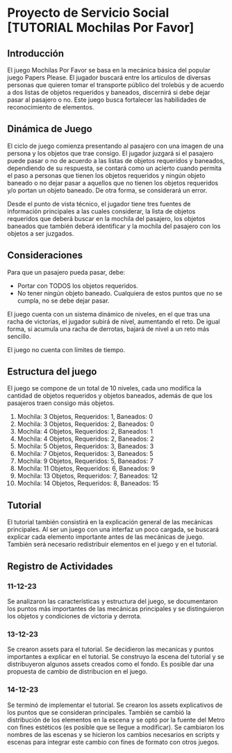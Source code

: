 # Proyecto de Servicio Social [TUTORIAL Mochilas Por Favor]

## Introducción
El juego Mochilas Por Favor se basa en la mecánica básica del popular juego Papers Please. El jugador buscará entre los artículos de diversas personas que quieren tomar el transporte público del trolebús y de acuerdo a dos listas de objetos requeridos y baneados, discernirá si debe dejar pasar al pasajero o no. Este juego busca fortalecer las habilidades de reconocimiento de elementos.

## Dinámica de Juego
El ciclo de juego comienza presentando al pasajero con una imagen de una persona y los objetos que trae consigo. El jugador juzgará si el pasajero puede pasar o no de acuerdo a las listas de objetos requeridos y baneados, dependiendo de su respuesta, se contará como un acierto cuando permita el paso a personas que tienen los objetos requeridos y ningún objeto baneado o no dejar pasar a aquellos que no tienen los objetos requeridos y/o portan un objeto baneado. De otra forma, se considerará un error.

Desde el punto de vista técnico, el jugador tiene tres fuentes de información principales a las cuales considerar, la lista de objetos requeridos que deberá buscar en la mochila del pasajero, los objetos baneados que también deberá identificar y la mochila del pasajero con los objetos a ser juzgados.

## Consideraciones
Para que un pasajero pueda pasar, debe:
* Portar con TODOS los objetos requeridos.
* No tener ningún objeto baneado.
Cualquiera de estos puntos que no se cumpla, no se debe dejar pasar.

El juego cuenta con un sistema dinámico de niveles, en el que tras una racha de victorias, el jugador subirá de nivel, aumentando el reto. De igual forma, si acumula una racha de derrotas, bajará de nivel a un reto más sencillo.

El juego no cuenta con límites de tiempo.

## Estructura del juego
El juego se compone de un total de 10 niveles, cada uno modifica la cantidad de objetos requeridos y objetos baneados, además de que los pasajeros traen consigo más objetos.

1. Mochila: 3 Objetos, Requeridos: 1, Baneados: 0
2. Mochila: 3 Objetos, Requeridos: 2, Baneados: 0
3. Mochila: 4 Objetos, Requeridos: 2, Baneados: 1
4. Mochila: 4 Objetos, Requeridos: 2, Baneados: 2
5. Mochila: 5 Objetos, Requeridos: 3, Baneados: 3
6. Mochila: 7 Objetos, Requeridos: 3, Baneados: 5
7. Mochila: 9 Objetos, Requeridos: 5, Baneados: 7
8. Mochila: 11 Objetos, Requeridos: 6, Baneados: 9
9. Mochila: 13 Objetos, Requeridos: 7, Baneados: 12
10. Mochila: 14 Objetos, Requeridos: 8, Baneados: 15

## Tutorial
El tutorial también consistirá en la explicación general de las mecánicas principales. Al ser un juego con una interfaz un poco cargada, se buscará explicar cada elemento importante antes de las mecánicas de juego. También será necesario redistribuir elementos en el juego y en el tutorial.

## Registro de Actividades

### 11-12-23
Se analizaron las características y estructura del juego, se documentaron los puntos más importantes de las mecánicas principales y se distinguieron los objetos y condiciones de victoria y derrota.

### 13-12-23
Se crearon assets para el tutorial. Se decidieron las mecanicas y puntos importantes a explicar en el tutorial. Se construyo la escena del tutorial y se distribuyeron algunos assets creados como el fondo. Es posible dar una propuesta de cambio de distribucion en el juego.

### 14-12-23
Se terminó de implementar el tutorial. Se crearon los assets explicativos de los puntos que se consideran principales. También se cambió la distribución de los elementos en la escena y se optó por la fuente del Metro con fines estéticos (es posible que se llegue a modificar). Se cambiaron los nombres de las escenas y se hicieron los cambios necesarios en scripts y escenas para integrar este cambio con fines de formato con otros juegos.
